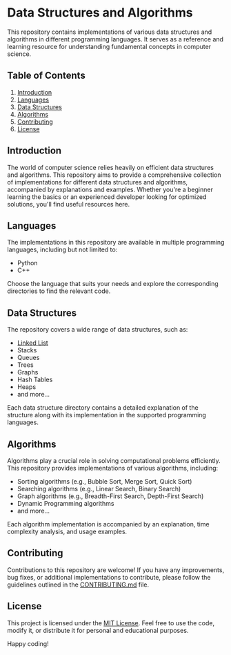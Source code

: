 # Data Structures and Algorithms

This repository contains implementations of various data structures and algorithms in different programming languages. It serves as a reference and learning resource for understanding fundamental concepts in computer science.

## Table of Contents

1. [Introduction](#introduction)
2. [Languages](#languages)
3. [Data Structures](#data-structures)
4. [Algorithms](#algorithms)
5. [Contributing](#contributing)
6. [License](#license)

## Introduction

The world of computer science relies heavily on efficient data structures and algorithms. This repository aims to provide a comprehensive collection of implementations for different data structures and algorithms, accompanied by explanations and examples. Whether you're a beginner learning the basics or an experienced developer looking for optimized solutions, you'll find useful resources here.

## Languages

The implementations in this repository are available in multiple programming languages, including but not limited to:

- Python
- C++

Choose the language that suits your needs and explore the corresponding directories to find the relevant code.

## Data Structures

The repository covers a wide range of data structures, such as:

- [Linked List](SinglyLinkedList)
- Stacks
- Queues
- Trees
- Graphs
- Hash Tables
- Heaps
- and more...

Each data structure directory contains a detailed explanation of the structure along with its implementation in the supported programming languages.

## Algorithms

Algorithms play a crucial role in solving computational problems efficiently. This repository provides implementations of various algorithms, including:

- Sorting algorithms (e.g., Bubble Sort, Merge Sort, Quick Sort)
- Searching algorithms (e.g., Linear Search, Binary Search)
- Graph algorithms (e.g., Breadth-First Search, Depth-First Search)
- Dynamic Programming algorithms
- and more...

Each algorithm implementation is accompanied by an explanation, time complexity analysis, and usage examples.

## Contributing

Contributions to this repository are welcome! If you have any improvements, bug fixes, or additional implementations to contribute, please follow the guidelines outlined in the [CONTRIBUTING.md](CONTRIBUTING.md) file.

## License

This project is licensed under the [MIT License](LICENSE). Feel free to use the code, modify it, or distribute it for personal and educational purposes.

Happy coding!
